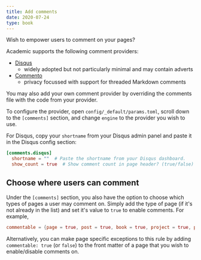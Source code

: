 ```yaml
---
title: Add comments
date: 2020-07-24
type: book
---
```


Wish to empower users to comment on your pages?

Academic supports the following comment providers:

- [Disqus](https://disqus.com)
  - widely adopted but not particularly minimal and may contain adverts
- [Commento](https://commento.io)
  - privacy focussed with support for threaded Markdown comments

You may also add your own comment provider by overriding the comments file with the code from your provider.

To configure the provider, open `config/_default/params.toml`, scroll down to the `[comments]` section, and change `engine` to the provider you wish to use.

For Disqus, copy your `shortname` from your Disqus admin panel and paste it in the Disqus config section:

```toml
[comments.disqus]
  shortname = ""  # Paste the shortname from your Disqus dashboard.
  show_count = true  # Show comment count in page header? (true/false)
```

## Choose where users can comment

Under the `[comments]` section, you also have the option to choose which types of pages a user may comment on. Simply add the type of page (if it's not already in the list) and set it's value to `true` to enable comments. For example,

```toml
commentable = {page = true, post = true, book = true, project = true, publication = true, talk = true}
```

Alternatively, you can make page specific exceptions to this rule by adding `commentable: true` (or `false`) to the front matter of a page that you wish to enable/disable comments on.
